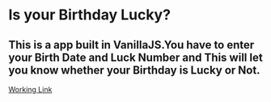 # Is your Birthday Lucky?

## This is a app built in VanillaJS.You have to enter your Birth Date and Luck Number and This will let you know whether your Birthday is Lucky or Not.

[Working Link](https://mark11isyourbirthdaylucky.netlify.app/)
